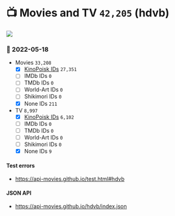 # :tv: Movies and TV `42,205` (hdvb)

<a href="https://API-Movies.github.io"><img src="https://API-Movies.github.io/banner.png?cache"></a>

### :date: 2022-05-18
- Movies `33,208`
  - [x] <a href="https://API-Movies.github.io/hdvb/movie_kinopoisk_ids.json">KinoPoisk IDs</a> `27,351`
  - [ ] IMDb IDs `0`
  - [ ] TMDb IDs `0`
  - [ ] World-Art IDs `0`
  - [ ] Shikimori IDs `0`
  - [x] None IDs `211`
- TV `8,997`
  - [x] <a href="https://API-Movies.github.io/hdvb/tv_kinopoisk_ids.json">KinoPoisk IDs</a> `6,102`
  - [ ] IMDb IDs `0`
  - [ ] TMDb IDs `0`
  - [ ] World-Art IDs `0`
  - [ ] Shikimori IDs `0`
  - [x] None IDs `9`
#### Test errors
- <a href='https://api-movies.github.io/test.html#hdvb'>https://api-movies.github.io/test.html#hdvb</a>
#### JSON API
- <a href='https://api-movies.github.io/hdvb/index.json'>https://api-movies.github.io/hdvb/index.json</a>
